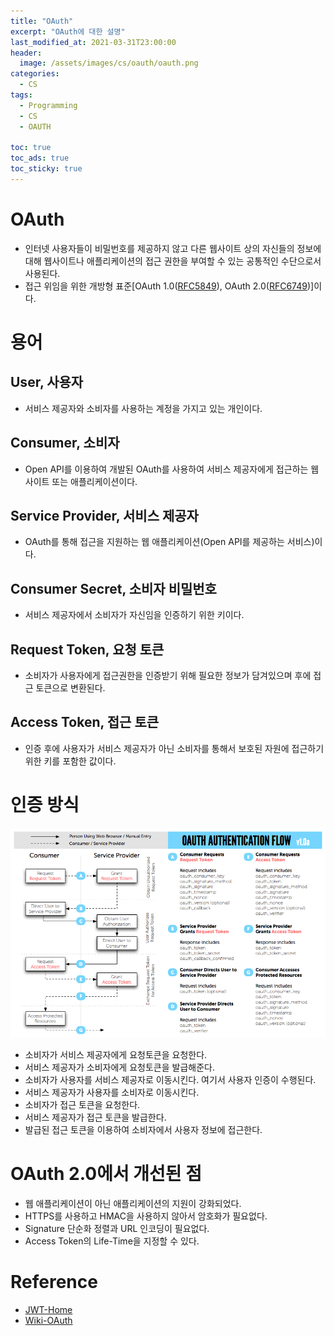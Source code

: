 ```yaml
---
title: "OAuth"
excerpt: "OAuth에 대한 설명"
last_modified_at: 2021-03-31T23:00:00
header:
  image: /assets/images/cs/oauth/oauth.png
categories:
  - CS
tags:
  - Programming
  - CS
  - OAUTH

toc: true
toc_ads: true
toc_sticky: true
---
```

# OAuth
- 인터넷 사용자들이 비밀번호를 제공하지 않고 다른 웹사이트 상의 자신들의 정보에 대해 웹사이트나 애플리케이션의 접근 권한을 부여할 수 있는 공통적인 수단으로서 사용된다.
- 접근 위임을 위한 개방형 표준[OAuth 1.0([RFC5849](https://tools.ietf.org/html/rfc5849)), OAuth 2.0([RFC6749](https://tools.ietf.org/html/rfc6749))]이다.

# 용어
## User, 사용자
- 서비스 제공자와 소비자를 사용하는 계정을 가지고 있는 개인이다.

## Consumer, 소비자
- Open API를 이용하여 개발된 OAuth를 사용하여 서비스 제공자에게 접근하는 웹사이트 또는 애플리케이션이다.

## Service Provider, 서비스 제공자
- OAuth를 통해 접근을 지원하는 웹 애플리케이션(Open API를 제공하는 서비스)이다.

## Consumer Secret, 소비자 비밀번호
- 서비스 제공자에서 소비자가 자신임을 인증하기 위한 키이다.

## Request Token, 요청 토큰
- 소비자가 사용자에게 접근권한을 인증받기 위해 필요한 정보가 담겨있으며 후에 접근 토큰으로 변환된다.

## Access Token, 접근 토큰
- 인증 후에 사용자가 서비스 제공자가 아닌 소비자를 통해서 보호된 자원에 접근하기 위한 키를 포함한 값이다.

# 인증 방식
![oauthDiagram](../../assets/images/cs/oauth/oauth-diagram.png)

- 소비자가 서비스 제공자에게 요청토큰을 요청한다.
- 서비스 제공자가 소비자에게 요청토큰을 발급해준다.
- 소비자가 사용자를 서비스 제공자로 이동시킨다. 여기서 사용자 인증이 수행된다.
- 서비스 제공자가 사용자를 소비자로 이동시킨다.
- 소비자가 접근 토큰을 요청한다.
- 서비스 제공자가 접근 토큰을 발급한다.
- 발급된 접근 토큰을 이용하여 소비자에서 사용자 정보에 접근한다.

# OAuth 2.0에서 개선된 점
- 웹 애플리케이션이 아닌 애플리케이션의 지원이 강화되었다.
- HTTPS를 사용하고 HMAC을 사용하지 않아서 암호화가 필요없다.
- Signature 단순화 정렬과 URL 인코딩이 필요없다.
- Access Token의 Life-Time을 지정할 수 있다.

# Reference
- [JWT-Home](https://oauth.net/)
- [Wiki-OAuth](https://en.wikipedia.org/wiki/OAuth)
